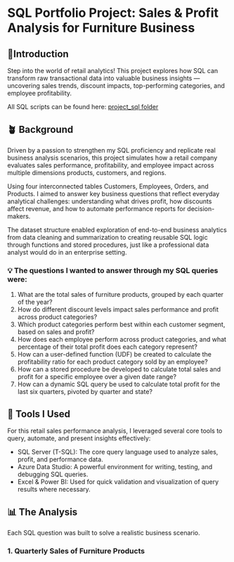 # SQL Portfolio Project: Sales & Profit Analysis for Furniture Business

## 🧾Introduction

Step into the world of retail analytics! This project explores how SQL can transform raw transactional data into valuable business insights — uncovering  sales trends,  discount impacts,  top-performing categories, and  employee profitability.

All SQL scripts can be found here: [project_sql folder](./SQL_Projects/Project_01_Sales_Analysis/sql_project)

## 🪴 Background

Driven by a passion to strengthen my SQL proficiency and replicate real business analysis scenarios, this project simulates how a retail company evaluates sales performance, profitability, and employee impact across multiple dimensions products, customers, and regions.

Using four interconnected tables Customers, Employees, Orders, and Products. I aimed to answer key business questions that reflect everyday analytical challenges: understanding what drives profit, how discounts affect revenue, and how to automate performance reports for decision-makers.

The dataset structure enabled exploration of end-to-end business analytics from data cleaning and summarization to creating reusable SQL logic through functions and stored procedures, just like a professional data analyst would do in an enterprise setting.

### 💡 The questions I wanted to answer through my SQL queries were:
1. What are the total sales of furniture products, grouped by each quarter of the year?
2. How do different discount levels impact sales performance and profit across product categories?
3. Which product categories perform best within each customer segment, based on sales and profit?
4. How does each employee perform across product categories, and what percentage of their total profit does each category represent?
5. How can a user-defined function (UDF) be created to calculate the profitability ratio for each product category sold by an employee?
6. How can a stored procedure be developed to calculate total sales and profit for a specific employee over a given date range?
7. How can a dynamic SQL query be used to calculate total profit for the last six quarters, pivoted by quarter and state?


## 🧰 Tools I Used
For this retail sales performance analysis, I leveraged several core tools to query, automate, and present insights effectively:
- SQL Server (T-SQL): The core query language used to analyze sales, profit, and performance data.
- Azure Data Studio: A powerful environment for writing, testing, and debugging SQL queries.
- Excel & Power BI: Used for quick validation and visualization of query results where necessary.

## 📊 The Analysis
Each SQL question was built to solve a realistic business scenario.

### 1. Quarterly Sales of Furniture Products












